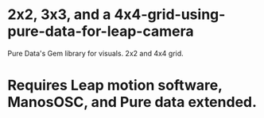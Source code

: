 # 2x2, 3x3, and a 4x4-grid-using-pure-data-for-leap-camera
Pure Data's Gem library for visuals. 2x2 and 4x4 grid. 

# Requires Leap motion software, ManosOSC, and Pure data extended. 

